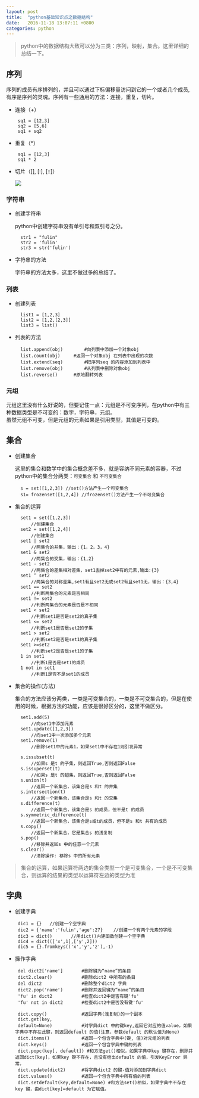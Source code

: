 ```yaml
---
layout: post
title:	"python基础知识点之数据结构"
date:	2016-11-18 13:07:11 +0800
categories:	python
---
```



> python中的数据结构大致可以分为三类：序列，映射，集合。这里详细的总结一下。

## 序列

 序列的成员有序排列的，并且可以通过下标偏移量访问到它的一个或者几个成员,有序是序列的灵魂。序列有一些通用的方法：连接，重复，切片。

 * 连接（+）

		sq1 = [12,3]
		sq2 = [5,6]
		sq1 + sq2

 * 重复（*）

		sq1 = [12,3]
		sq1 * 2

 * 切片（[], [:], [::]）
 
 	![](/content/image/python_list.PNG)
		
### 字符串

* 创建字符串

	python中创建字符串没有单引号和双引号之分。
	
		str1 = "fulin"
		str2 = 'fulin'
		str3 = str('fulin')

* 字符串的方法

	字符串的方法太多，这里不做过多的总结了。

### 列表

* 创建列表

		list1 = [1,2,3]
		list2 = [1,2,[2,3]]
		list3 = list()

* 列表的方法

		list.append(obj)		#向列表中添加一个对象obj
		list.count(obj)		#返回一个对象obj 在列表中出现的次数
		list.extend(seq)		#把序列seq 的内容添加到列表中
		list.remove(obj)		#从列表中删除对象obj
		list.reverse()		#原地翻转列表
		

### 元组

 元组这里没有什么好说的，但要记住一点：元组是不可变序列，在python中有三种数据类型是不可变的：数字，字符串，元组。    
 虽然元组不可变，但是元组的元素如果是引用类型，其值是可变的。

## 集合
 
* 创建集合

	这里的集合和数学中的集合概念差不多，就是容纳不同元素的容器，不过python中的集合分两类：`可变集合` 和 `不可变集合`

		s = set([1,2,3]) //set()方法产生一个可变集合
		s1= frozenset([1,2,4]) //frozenset()方法产生一个不可变集合

* 集合的运算

		set1 = set([1,2,3])	
			//创建集合
		set2 = set([1,2,4])	
			//创建集合
		set1 | set2 		
			//两集合的并集，输出：{1，2，3，4}
		set1 & set2 		
			//两集合的交集，输出：{1,2}
		set1 - set2		
			//两集合的差集相对差集，set1去掉set2中有的元素,输出:{3}
		set1 ^ set2 		
			//两集合的对称差集,set1有且set2无或set2有且set1无，输出：{3,4}
		set1 == set2 		
			//判断两集合的元素是否相同
		set1 != set2 		
			//判断两集合的元素是否是不相同
		set1 < set2 		
			//判断set1是否是set2的真子集
		set1 <= set2		
			//判断set1是否是set2的子集
		set1 > set2		
			//判断set2是否是set1的真子集
		set1 >=set2		
			//判断set2是否是set1的子集
		1 in set1		
			//判断1是否是set1的成员
		1 not in set1		
			//判断1是否不是set1的成员
	
* 集合的操作(方法)

	集合的方法应该分两类，一类是可变集合的，一类是不可变集合的，但是在使用的时候，根据方法的功能，应该是很好区分的，这里不做区分。
 
		set1.add(5)		
			//向set1中添加元素
		set1.update([1,2,3])	
			//向set1中一次添加多个元素
		set1.remove(1)		
			//删除set1中的元素1，如果set1中不存在1则引发异常

		s.issubset(t)		
			//如果s 是t 的子集，则返回True,否则返回False
		s.issuperset(t) 	
			//如果s 是t 的超集，则返回True,否则返回False
		s.union(t) 			
			//返回一个新集合，该集合是s 和t 的并集
		s.intersection(t)	
			//返回一个新集合，该集合是s 和t 的交集
		s.difference(t)		
			//返回一个新集合，该集合是s 的成员，但不是t 的成员
		s.symmetric_difference(t)	
			//返回一个新集合，该集合是s或t的成员，但不是s 和t 共有的成员
		s.copy()		
			//返回一个新集合，它是集合s 的浅复制
		s.pop() 		
			//移除并返回s 中的任意一个元素
		s.clear() 		
			//清除操作: 移除s 中的所有元素
 

> 集合的运算，如果运算符两边的集合类型一个是可变集合，一个是不可变集合，则运算的结果的类型以运算符左边的类型为准

## 字典

 * 创建字典

		dic1 = {}	//创建一个空字典
		dic2 = {'name':'fulin','age':27}    //创建一个有两个元素的字段
		dic3 = dict()		//用dict()内建函数创建一个空字典
		dic4 = dict((['x',1],['y',2])) 
		dic5 = {}.fromkeys(('x','y','z'),-1)

 * 操作字典
	 
		del dict2['name'] 		#删除键为“name”的条目
		dict2.clear()			#删除dict2 中所有的条目
		del dict2				#删除整个dict2 字典
		dict2.pop('name')		#删除并返回键为“name”的条目
		'fu' in dict2			#检查dict2中是否有键'fu'
		'fu' not in dict2		#检查dict2中是否没有键'fu'

		dict.copy() 			#返回字典(浅复制)的一个副本
		dict.get(key,
		default=None)			#对字典dict 中的键key,返回它对应的值value，如果字典中不存在此键，则返回default 的值(注意，参数default 的默认值为None)
		dict.items() 			#返回一个包含字典中(键, 值)对元组的列表
		dict.keys() 			#返回一个包含字典中键的列表
		dict.popc(key[, default]) #和方法get()相似，如果字典中key 键存在，删除并返回dict[key]，如果key 键不存在，且没有给出default 的值，引发KeyError 异常。
		dict.update(dict2)		#将字典dict2 的键-值对添加到字典dict
		dict.values() 			#返回一个包含字典中所有值的列表
		dict.setdefault(key,default=None) #和方法set()相似，如果字典中不存在key 键，由dict[key]=default 为它赋值。
